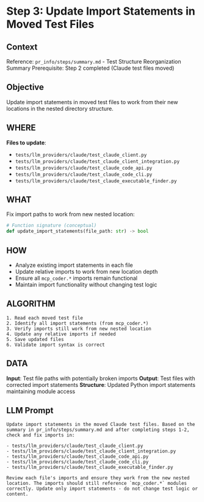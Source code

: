 # Step 3: Update Import Statements in Moved Test Files

## Context
Reference: `pr_info/steps/summary.md` - Test Structure Reorganization Summary
Prerequisite: Step 2 completed (Claude test files moved)

## Objective
Update import statements in moved test files to work from their new locations in the nested directory structure.

## WHERE
**Files to update**:
- `tests/llm_providers/claude/test_claude_client.py`
- `tests/llm_providers/claude/test_claude_client_integration.py`
- `tests/llm_providers/claude/test_claude_code_api.py`
- `tests/llm_providers/claude/test_claude_code_cli.py`
- `tests/llm_providers/claude/test_claude_executable_finder.py`

## WHAT
Fix import paths to work from new nested location:
```python
# Function signature (conceptual)
def update_import_statements(file_path: str) -> bool
```

## HOW
- Analyze existing import statements in each file
- Update relative imports to work from new location depth
- Ensure all `mcp_coder.*` imports remain functional
- Maintain import functionality without changing test logic

## ALGORITHM
```
1. Read each moved test file
2. Identify all import statements (from mcp_coder.*)
3. Verify imports still work from new nested location
4. Update any relative imports if needed
5. Save updated files
6. Validate import syntax is correct
```

## DATA
**Input**: Test file paths with potentially broken imports
**Output**: Test files with corrected import statements
**Structure**: Updated Python import statements maintaining module access

## LLM Prompt
```
Update import statements in the moved Claude test files. Based on the summary in pr_info/steps/summary.md and after completing steps 1-2, check and fix imports in:

- tests/llm_providers/claude/test_claude_client.py
- tests/llm_providers/claude/test_claude_client_integration.py
- tests/llm_providers/claude/test_claude_code_api.py
- tests/llm_providers/claude/test_claude_code_cli.py
- tests/llm_providers/claude/test_claude_executable_finder.py

Review each file's imports and ensure they work from the new nested location. The imports should still reference `mcp_coder.*` modules correctly. Update only import statements - do not change test logic or content.
```
